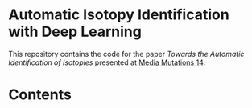 # Automatic Isotopy Identification with Deep Learning

This repository contains the code for the paper *Towards the Automatic Identification of Isotopies* presented at [Media Mutations 14](https://www.mediamutations.org/).

# Contents


